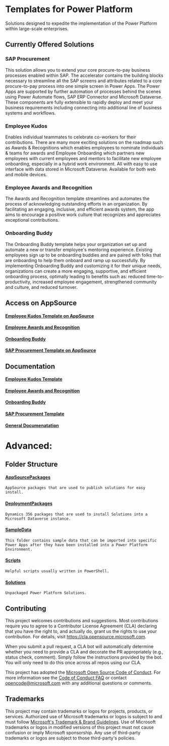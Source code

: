# Templates for Power Platform 

Solutions designed to expedite the implementation of the Power Platform within large-scale enterprises.

## Currently Offered Solutions

### SAP Procurement
This solution allows you to extend your core procure-to-pay business processes enabled within SAP. The accelerator contains the building blocks necessary to streamline all the SAP screens and attributes related to a core procure-to-pay process into one simple screen in Power Apps. The Power Apps are supported by further automation of processes behind the scenes using Power Automate flows, SAP ERP Connector and Microsoft Dataverse. These components are fully extensible to rapidly deploy and meet your business requirements including connecting into additional line of business systems and workflows.

### Employee Kudos

Enables individual teammates to celebrate co-workers for their contributions. There are many more exciting solutions on the roadmap such as Awards & Recognitions which enables employees to nominate individuals & teams for awards and Employee Onboarding which partners new employees with current employees and mentors to facilitate new employee onboarding, especially in a hybrid work environment. All with easy to use interface with data stored in Microsoft Dataverse. Available for both web and mobile devices.

### Employee Awards and Recognition

The Awards and Recognition template streamlines and automates the process of acknowledging outstanding efforts in an organization. By facilitating an engaging, inclusive, and efficient awards system, the app aims to encourage a positive work culture that recognizes and appreciates exceptional contributions.

### Onboarding Buddy

The Onboarding Buddy template helps your organization set up and automate a new or transfer employee's mentoring experience. Existing employees sign up to be onboarding buddies and are paired with folks that are onboarding to help them onboard and ramp up successfully. By implementing Onboarding Buddy and customizing it for their unique needs, organizations can create a more engaging, supportive, and efficient onboarding process, optimally leading to benefits such as: reduced time-to-productivity, increased employee engagement, strengthened community and culture, and reduced turnover. 

## Access on AppSource

#### [Employee Kudos Template on AppSource](https://aka.ms/AccessEmployeeKudosTemplate)

#### [Employee Awards and Recognition](https://aka.ms/AccessAwardsAndRecognitionTemplate)

#### [Onboarding Buddy](https://aka.ms/AccessOnboardingBuddyTemplate)

#### [SAP Procurement Template on AppSource](https://aka.ms/AccessSAPProcurementTemplate)

## Documentation

#### [Employee Kudos Template](https://aka.ms/LearnEmployeeKudosTemplate)

#### [Employee Awards and Recognition](https://aka.ms/LearnAwardsAndRecognitionTemplate)

#### [Onboarding Buddy](https://aka.ms/LearnOnboardingBuddyTemplate)

#### [SAP Procurement Template](https://aka.ms/LearnSAPProcurementTemplate)

#### [General Documenatation](https://aka.ms/LearnTemplatesForPowerPlatform)

# Advanced:

## Folder Structure

#### [AppSourcePackages](./AppSourcePackages/README.md)
    AppSource packages that are used to publish solutions for easy install.

#### [DeploymentPackages](./DeploymentPackages/README.md)
    Dynamics 356 packages that are used to install Solutions into a Microsoft Dataverse instance.

#### [SampleData](./SampleData/README.md)
    This folder contains sample data that can be imported into specific Power Apps after they have been installed into a Power Platform Environment.

#### [Scripts](./Scripts/README.md)
    Helpful scripts usually written in PowerShell.

#### [Solutions](./Solutions/README.md)
    Unpackaged Power Platform Solutions.

## Contributing

This project welcomes contributions and suggestions.  Most contributions require you to agree to a
Contributor License Agreement (CLA) declaring that you have the right to, and actually do, grant us
the rights to use your contribution. For details, visit https://cla.opensource.microsoft.com.

When you submit a pull request, a CLA bot will automatically determine whether you need to provide
a CLA and decorate the PR appropriately (e.g., status check, comment). Simply follow the instructions
provided by the bot. You will only need to do this once across all repos using our CLA.

This project has adopted the [Microsoft Open Source Code of Conduct](https://opensource.microsoft.com/codeofconduct/).
For more information see the [Code of Conduct FAQ](https://opensource.microsoft.com/codeofconduct/faq/) or
contact [opencode@microsoft.com](mailto:opencode@microsoft.com) with any additional questions or comments.

## Trademarks

This project may contain trademarks or logos for projects, products, or services. Authorized use of Microsoft 
trademarks or logos is subject to and must follow 
[Microsoft's Trademark & Brand Guidelines](https://www.microsoft.com/en-us/legal/intellectualproperty/trademarks/usage/general).
Use of Microsoft trademarks or logos in modified versions of this project must not cause confusion or imply Microsoft sponsorship.
Any use of third-party trademarks or logos are subject to those third-party's policies.
